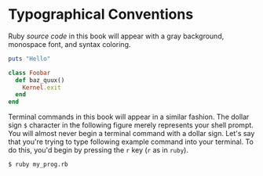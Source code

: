 # Typographical Conventions

Ruby *source code* in this book will appear with a gray background, monospace font, and syntax coloring.

```ruby
puts "Hello"

class Foobar
  def baz_quux()
    Kernel.exit
  end
end
```

Terminal commands in this book will appear in a similar fashion. The dollar sign `$` character in the following figure merely represents your shell prompt. You will almost never begin a terminal command with a dollar sign. Let's say that you're trying to type following example command into your terminal. To do this, you'd begin by pressing the `r` key (`r` as in `ruby`).

```bash
$ ruby my_prog.rb
```

